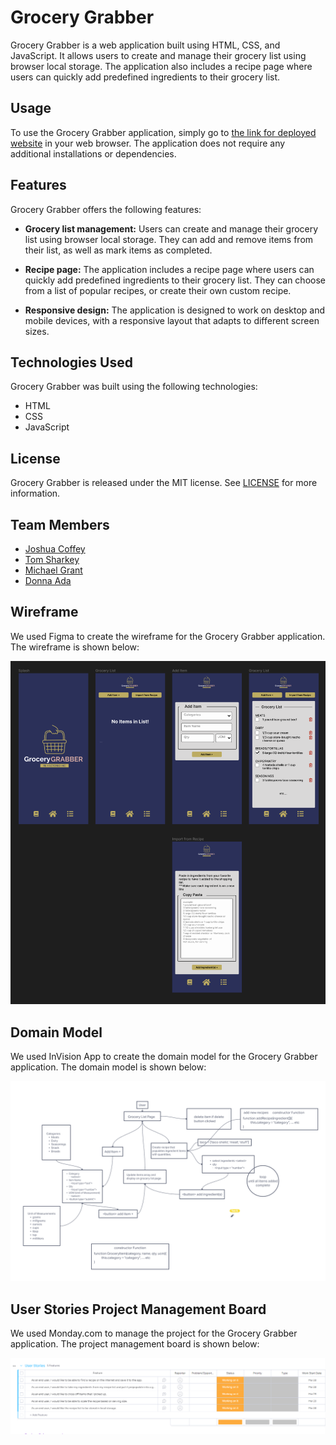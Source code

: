 # Grocery Grabber

Grocery Grabber is a web application built using HTML, CSS, and JavaScript. It allows users to create and manage their grocery list using browser local storage. The application also includes a recipe page where users can quickly add predefined ingredients to their grocery list.

## Usage

To use the Grocery Grabber application, simply go to [the link for deployed website](https://re-factored.github.io/grocery-grabber/) in your web browser. The application does not require any additional installations or dependencies.

## Features

Grocery Grabber offers the following features:

- **Grocery list management:** Users can create and manage their grocery list using browser local storage. They can add and remove items from their list, as well as mark items as completed.

- **Recipe page:** The application includes a recipe page where users can quickly add predefined ingredients to their grocery list. They can choose from a list of popular recipes, or create their own custom recipe.

- **Responsive design:** The application is designed to work on desktop and mobile devices, with a responsive layout that adapts to different screen sizes.

## Technologies Used

Grocery Grabber was built using the following technologies:

- HTML
- CSS
- JavaScript

## License

Grocery Grabber is released under the MIT license. See [LICENSE](./LICENSE) for more information.

## Team Members

- [Joshua Coffey](https://github.com/Coff23)
- [Tom Sharkey](https://github.com/tbsharkey)
- [Michael Grant](https://github.com/MRGrant82)
- [Donna Ada](https://github.com/donnaada)

## Wireframe

We used Figma to create the wireframe for the Grocery Grabber application. The wireframe is shown below:

![Grocery Grabber Wireframe](./assets/wireframe.png)

## Domain Model

We used InVision App to create the domain model for the Grocery Grabber application. The domain model is shown below:

![Domain Model](./assets/domain-model.png)

## User Stories Project Management Board

We used Monday.com to manage the project for the Grocery Grabber application. The project management board is shown below:

![Project Management Board](./assets/project-management-board.png)
